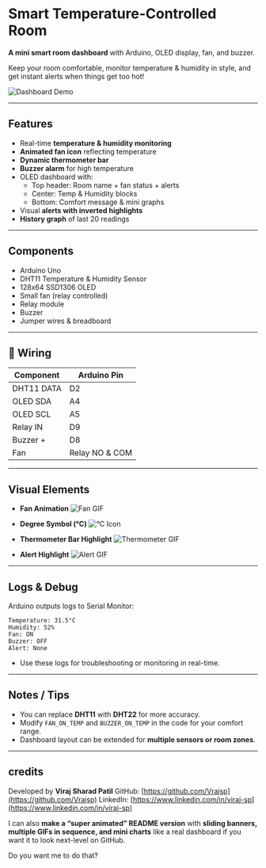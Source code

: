 # Smart Temperature-Controlled Room

**A mini smart room dashboard** with Arduino, OLED display, fan, and buzzer.  

Keep your room comfortable, monitor temperature & humidity in style, and get instant alerts when things get too hot!  

![Dashboard Demo](https://media.giphy.com/media/3oEjI6SIIHBdRxXI40/giphy.gif)

---

## Features
- Real-time **temperature & humidity monitoring**
- **Animated fan icon** reflecting temperature
- **Dynamic thermometer bar**
- **Buzzer alarm** for high temperature
- OLED dashboard with:
  - Top header: Room name + fan status + alerts
  - Center: Temp & Humidity blocks
  - Bottom: Comfort message & mini graphs
- Visual **alerts with inverted highlights**
- **History graph** of last 20 readings

---

## Components
- Arduino Uno  
- DHT11 Temperature & Humidity Sensor  
- 128x64 SSD1306 OLED  
- Small fan (relay controlled)  
- Relay module  
- Buzzer  
- Jumper wires & breadboard  

---

## 🔌 Wiring
| Component | Arduino Pin |
|-----------|------------|
| DHT11 DATA | D2 |
| OLED SDA | A4 |
| OLED SCL | A5 |
| Relay IN | D9 |
| Buzzer + | D8 |
| Fan | Relay NO & COM |

---

## Visual Elements

- **Fan Animation**
![Fan GIF](https://media.giphy.com/media/l0HlOvJ7yaacpuSas/giphy.gif)

- **Degree Symbol (°C)**
![°C Icon](https://upload.wikimedia.org/wikipedia/commons/thumb/e/e8/Degree_sign.svg/120px-Degree_sign.svg.png)

- **Thermometer Bar Highlight**
![Thermometer GIF](https://media.giphy.com/media/3o7TKx8L3m1k0Nq6e0/giphy.gif)

- **Alert Highlight**
![Alert GIF](https://media.giphy.com/media/l0HlA6vQZt9hklOiI/giphy.gif)

---

## Logs & Debug
Arduino outputs logs to Serial Monitor:  

```text
Temperature: 31.5°C
Humidity: 52%
Fan: ON
Buzzer: OFF
Alert: None
````

* Use these logs for troubleshooting or monitoring in real-time.

---

## Notes / Tips

* You can replace **DHT11** with **DHT22** for more accuracy.
* Modify `FAN_ON_TEMP` and `BUZZER_ON_TEMP` in the code for your comfort range.
* Dashboard layout can be extended for **multiple sensors or room zones**.

---

## credits

Developed by **Viraj Sharad Patil**
GitHub: [https://github.com/Vrajsp](https://github.com/Vrajsp)
LinkedIn: [https://www.linkedin.com/in/viraj-sp](https://www.linkedin.com/in/viraj-sp)





I can also **make a “super animated” README version** with **sliding banners, multiple GIFs in sequence, and mini charts** like a real dashboard if you want it to look next-level on GitHub.  

Do you want me to do that?
```
